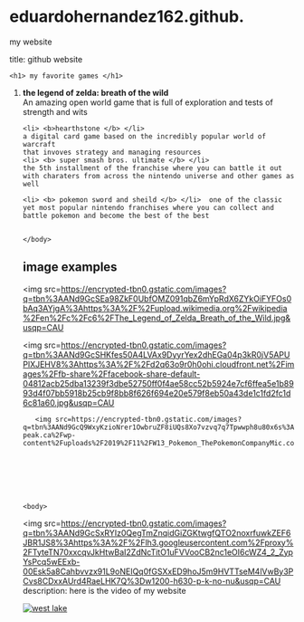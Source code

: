 # eduardohernandez162.github.
my website

title: github website

    <h1> my favorite games </h1>
  </head> 

<body> 
  
  <ol>
    <li> <b> the legend of zelda: breath of the wild </b> </li>
    An amazing open world game that is full of exploration and tests of strength and wits 
    
    <li> <b>hearthstone </b> </li>
    a digital card game based on the incredibly popular world of warcraft 
    that invoves strategy and managing resources 
    <li> <b> super smash bros. ultimate </b> </li> 
    the 5th installment of the franchise where you can battle it out with charaters from across the nintendo universe and other games as well
    
    <li> <b> pokemon sword and sheild </b> </li>  one of the classic yet most popular nintendo franchises where you can collect and battle pokemon and become the best of the best 
   
    
    </body>
  
  
  <h2> image examples </h2>
  
  
  
  <img src=https://encrypted-tbn0.gstatic.com/images?q=tbn%3AANd9GcSEa98ZkF0UbfOMZ091qbZ6mYpRdX6ZYkOiFYFOs0bAq3AYjgA%3Ahttps%3A%2F%2Fupload.wikimedia.org%2Fwikipedia%2Fen%2Fc%2Fc6%2FThe_Legend_of_Zelda_Breath_of_the_Wild.jpg&usqp=CAU
       <body>
  
  <img src=https://encrypted-tbn0.gstatic.com/images?q=tbn%3AANd9GcSHKfes50A4LVAx9DyyrYex2dhEGa04p3kR0jV5APUPlXJEHV8%3Ahttps%3A%2F%2Fd2q63o9r0h0ohi.cloudfront.net%2Fimages%2Ffb-share%2Ffacebook-share-default-04812acb25dba13239f3dbe52750ff0f4ae58cc52b5924e7cf6ffea5e1b8993d4f07bb5918b25cb9f8bb8f626f694e20e579f8eb50a43de1c1fd2fc1d6c81a60.jpg&usqp=CAU
  
  
  </body> 
       
       <img src=https://encrypted-tbn0.gstatic.com/images?q=tbn%3AANd9GcQ9WxyKzioNrer1OwbruZF8iUQs8Xo7vzvq7q7Tpwwph8u80x6s%3Ahttps%3A%2F%2Fthe-peak.ca%2Fwp-content%2Fuploads%2F2019%2F11%2FW13_Pokemon_ThePokemonCompanyMic.com_.jpg&usqp=CAU
       
       
       
       
       
       
       
    <body>   
 <img src=https://encrypted-tbn0.gstatic.com/images?q=tbn%3AANd9GcSxRYIz0QegTmZnqidGiZGKtwgfQTO2noxrfuwkZEF6JBR1JS8%3Ahttps%3A%2F%2Flh3.googleusercontent.com%2Fproxy%2FTyteTN70xxcqvJkHtwBaI2ZdNcTitO1uFVVooCB2nc1eOI6cWZ4_2_ZypYsPcq5wEExb-00Esk5a8Cahbvvzx91L9oNEIQq0fGSXxED9hoJ5m9HVTTseM4lVwBy3PCvs8CDxxAUrd4RaeLHK7Q%3Dw1200-h630-p-k-no-nu&usqp=CAU
      </body>
description: here is the video of my website

[![west lake](https://www.youtube-nocookie.com/embed/wbysDvxmgd0)](https://www.youtube-nocookie.com/embed/wbysDvxmgd0)




